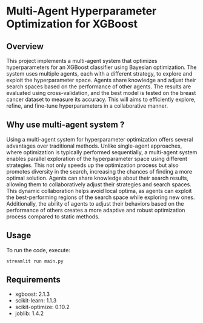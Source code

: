 #  Multi-Agent Hyperparameter Optimization for XGBoost

## Overview

This project implements a multi-agent system that optimizes hyperparameters for an XGBoost classifier using Bayesian optimization. The system uses multiple agents, each with a different strategy, to explore and exploit the hyperparameter space. Agents share knowledge and adjust their search spaces based on the performance of other agents. The results are evaluated using cross-validation, and the best model is tested on the breast cancer dataset to measure its accuracy. This will aims to efficiently explore, refine, and fine-tune hyperparameters in a collaborative manner.

## Why use multi-agent system ?

Using a multi-agent system for hyperparameter optimization offers several advantages over traditional methods. Unlike single-agent approaches, where optimization is typically performed sequentially, a multi-agent system enables parallel exploration of the hyperparameter space using different strategies. This not only speeds up the optimization process but also promotes diversity in the search, increasing the chances of finding a more optimal solution. Agents can share knowledge about their search results, allowing them to collaboratively adjust their strategies and search spaces. This dynamic collaboration helps avoid local optima, as agents can exploit the best-performing regions of the search space while exploring new ones. Additionally, the ability of agents to adjust their behaviors based on the performance of others creates a more adaptive and robust optimization process compared to static methods.

## Usage

To run the code, execute:
```
streamlit run main.py
```

## Requirements

- xgboost: 2.1.3
- scikit-learn: 1.1.3
- scikit-optimize: 0.10.2
- joblib: 1.4.2

